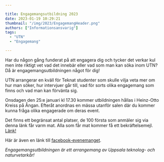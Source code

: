 ```yaml
---

title: Engagemangsutbildning 2023
date: 2023-01-19 10:29:21
thumbnail: "/img/2023/EngagemangHeader.png"
authors: ["Informationsansvarig"]
tags: 
  - "UTN"
  - "Engagemang"

---
```

Har du någon gång funderat på att engagera dig och tycker det verkar kul men inte riktigt vet vad det innebär eller vad som man kan söka inom UTN? Då är engagemangsutbildningen något för dig!

UTN arrangerar en kväll för Teknat studenter som skulle vilja veta mer om hur man söker, hur intervjuer går till, vad för sorts olika engagemang som finns och vad man kan förvänta sig.

Onsdagen den 25:e januari kl 17.30 kommer utbildningen hållas i Heinz-Otto Kreiss på Ångan. Efteråt anordnas en mässa utanför salen där du kommer kunna fråga olika engagerade om deras event.

Det finns ett begränsat antal platser, de 100 första som anmäler sig via denna länk får varm mat. Alla som får mat kommer få ett bekräftelsemejl. [Länk!](https://forms.gle/EjJ8A8eoiFQLAu7x7)


Här är även en länk till [facebook-evenemanget](https://fb.me/e/2occZIdmz).

*Engagemangsutbildningen är ett arrangemang av Uppsala teknolog- och naturvetarkår!*